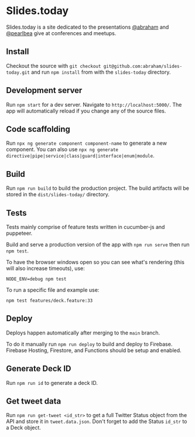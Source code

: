 # Slides.today

Slides.today is a site dedicated to the presentations [@abraham](https://github.com/abraham) and [@pearlbea](https://github.com/pearlbea) give at conferences and meetups.

## Install

Checkout the source with `git checkout git@github.com:abraham/slides-today.git` and run `npm install` from with the `slides-today` directory.

## Development server

Run `npm start` for a dev server. Navigate to `http://localhost:5000/`. The app will automatically reload if you change any of the source files.

## Code scaffolding

Run `npx ng generate component component-name` to generate a new component. You can also use `npx ng generate directive|pipe|service|class|guard|interface|enum|module`.

## Build

Run `npm run build` to build the production project. The build artifacts will be stored in the `dist/slides-today/` directory.

## Tests

Tests mainly comprise of feature tests written in cucumber-js and puppeteer.

Build and serve a production version of the app with `npm run serve` then run `npm test`.

To have the browser windows open so you can see what's rendering (this will also increase timeouts), use:

    NODE_ENV=debug npm test

To run a specific file and example use:

    npm test features/deck.feature:33

## Deploy

Deploys happen automatically after merging to the `main` branch.

To do it manually run `npm run deploy` to build and deploy to Firebase. Firebase Hosting, Firestore, and Functions should be setup and enabled.

## Generate Deck ID

Run `npm run id` to generate a deck ID.

## Get tweet data

Run `npm run get-tweet <id_str>` to get a full Twitter Status object from the API and store it in `tweet.data.json`. Don't forget to add the Status `id_str` to a Deck object.
